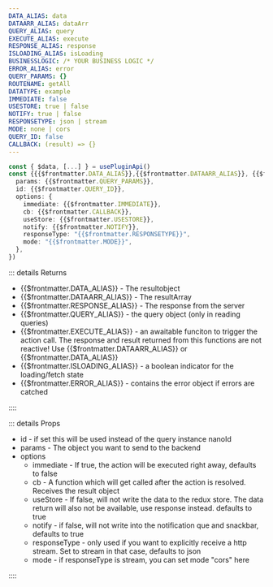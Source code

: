 ```yaml
---
DATA_ALIAS: data
DATAARR_ALIAS: dataArr
QUERY_ALIAS: query
EXECUTE_ALIAS: execute
RESPONSE_ALIAS: response
ISLOADING_ALIAS: isLoading
BUSINESSLOGIC: /* YOUR BUSINESS LOGIC */
ERROR_ALIAS: error
QUERY_PARAMS: {}
ROUTENAME: getAll
DATATYPE: example
IMMEDIATE: false
USESTORE: true | false
NOTIFY: true | false
RESPONSETYPE: json | stream
MODE: none | cors
QUERY_ID: false
CALLBACK: (result) => {}
---
```


```typescript
const { $data, [...] } = usePluginApi()
const {{{$frontmatter.DATA_ALIAS}},{{$frontmatter.DATAARR_ALIAS}}, {{$frontmatter.RESPONSE_ALIAS}}, {{$frontmatter.QUERY_ALIAS}}, {{$frontmatter.EXECUTE_ALIAS}}, {{$frontmatter.ISLOADING_ALIAS}}, {{$frontmatter.ERROR_ALIAS}} } = $data.{{$frontmatter.DATATYPE}}.{{$frontmatter.ROUTENAME}}({
  params: {{$frontmatter.QUERY_PARAMS}},
  id: {{$frontmatter.QUERY_ID}},
  options: {
    immediate: {{$frontmatter.IMMEDIATE}},
    cb: {{$frontmatter.CALLBACK}},
    useStore: {{$frontmatter.USESTORE}},
    notify: {{$frontmatter.NOTIFY}},
    responseType: "{{$frontmatter.RESPONSETYPE}}",
    mode: "{{$frontmatter.MODE}}",
  },
})
```

::: details Returns

- {{$frontmatter.DATA_ALIAS}} - The resultobject
- {{$frontmatter.DATAARR_ALIAS}} - The resultArray
- {{$frontmatter.RESPONSE_ALIAS}} - The response from the server
- {{$frontmatter.QUERY_ALIAS}} - the query object (only in reading queries)
- {{$frontmatter.EXECUTE_ALIAS}} - an awaitable funciton to trigger the action call. The response and result returned from this functions are not reactive! Use {{$frontmatter.DATAARR_ALIAS}} or {{$frontmatter.DATA_ALIAS}}
- {{$frontmatter.ISLOADING_ALIAS}} - a boolean indicator for the loading/fetch state
- {{$frontmatter.ERROR_ALIAS}} - contains the error object if errors are catched

::::

::: details Props

- id - if set this will be used instead of the query instance nanoId
- params - The object you want to send to the backend
- options
  - immediate - If true, the action will be executed right away, defaults to false
  - cb - A function which will get called after the action is resolved. Receives the result object
  - useStore - If false, will not write the data to the redux store. The data return will also not be available, use response instead. defaults to true
  - notify - if false, will not write into the notification que and snackbar, defaults to true
  - responseType - only used if you want to explicitly receive a http stream. Set to stream in that case, defaults to json
  - mode - if responseType is stream, you can set mode "cors" here

::::
